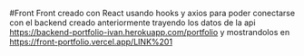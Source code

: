#Front
Front creado con React usando hooks y axios para poder conectarse con el backend creado anteriormente trayendo los datos de la api https://backend-portfolio-ivan.herokuapp.com/portfolio y mostrandolos en https://front-portfolio.vercel.app/LINK%201
